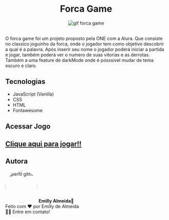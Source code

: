 <h1 align="center"> Forca Game </h1>

<div align="center">
    <img align="center" alt="gif forca game" src="./src/imgs/forca-game.gif" />
</div>
<br/>
<p>
O forca game foi um projeto proposto pela ONE com a Alura. Que consiste no classico joguinho da forca, onde o jogador tem como objetivo descobrir a qual é a palavra. Após inserir seu nome o jogador poderá iniciar a partida e jogar, também poderá ver o numero de suas vitorias e as derrotas. Também a uma feature de darkMode onde é posssivel mudar de tema escuro e claro.
</p>


<h2>Tecnologias </h2>

<ul>
    <li>JavaScript (Vanilla)</li>
    <li>CSS</li>
    <li>HTML</li>
    <li>Fontawesome</li>
</ul>

<h2>Acessar Jogo <h2/>
    
 <a href="https://emillyalmeida.github.io/forca-gamer/" target="_blank"> Clique aqui para jogar!!</a>

<h2>Autora</h2>

<img style="border-radius: 50%;" src="https://avatars.githubusercontent.com/u/86078020?s=400&u=6a810d4caaf453156bd3b5bf49dc5378b3fb2bcb&v=4" width="100px;" alt="perfil github"/>
<span><b>Emilly Almeida</b>🚀</span>
<br/>
<span>Feito com ❤️ por Emilly de Almeida </span>
<br/>
<span>👋🏽 Entre em contato!</span>

